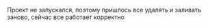 Проект не запускался, поэтому пришлось все удалять и заливать заново, сейчас все работает корректно
